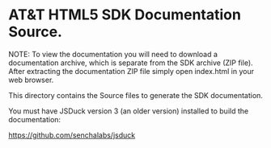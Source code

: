 AT&T HTML5 SDK Documentation Source. 
===

NOTE: To view the documentation you will need to download a documentation archive, which is separate from the SDK archive (ZIP file). After extracting the documentation ZIP file simply open index.html in your web browser.

This directory contains the Source files to generate the SDK documentation.

You must have JSDuck version 3 (an older version) installed to build the documentation:

https://github.com/senchalabs/jsduck
